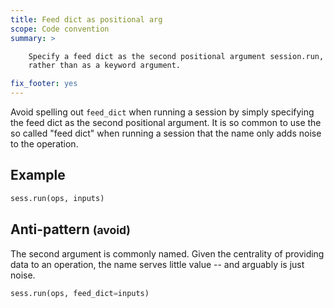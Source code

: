 ```yaml
---
title: Feed dict as positional arg
scope: Code convention
summary: >

    Specify a feed dict as the second positional argument session.run,
    rather than as a keyword argument.

fix_footer: yes
---
```


Avoid spelling out `feed_dict` when running a session by simply
specifying the feed dict as the second positional argument. It is so
common to use the so called "feed dict" when running a session that
the name only adds noise to the operation.

## Example

``` python
sess.run(ops, inputs)
```

## Anti-pattern <small>(avoid)</small>

The second argument is commonly named. Given the centrality of
providing data to an operation, the name serves little value -- and
arguably is just noise.

``` python
sess.run(ops, feed_dict=inputs)
```
